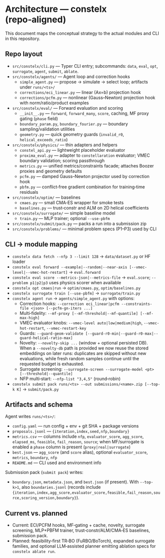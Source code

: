 # Architecture — constelx (repo‑aligned)

This document maps the conceptual strategy to the actual modules and CLI in this repository.

## Repo layout

- `src/constelx/cli.py` — Typer CLI entry; subcommands: `data`, `eval`, `opt`, `surrogate`, `agent`, `submit`, `ablate`.
- `src/constelx/agents/` — Agent loop and correction hooks
  - `simple_agent.py` — propose → simulate → select loop; artifacts under `runs/<ts>/`
  - `corrections/eci_linear.py` — linear (Ax=b) projection hook
  - `corrections/pcfm.py` — nonlinear (Gauss–Newton) projection hook with norm/ratio/product examples
- `src/constelx/eval/` — Forward evaluation and scoring
  - `__init__.py` — `forward`, `forward_many`, `score`, caching, MF proxy gating (`phase` field)
  - `boundary_param.py`, `boundary_fourier.py` — boundary sampling/validation utilities
  - `geometry.py` — quick geometry guards (`invalid_r0`, `helical_exceeds_ratio`)
- `src/constelx/physics/` — thin adapters and helpers
  - `constel_api.py` — lightweight placeholder evaluator
  - `proxima_eval.py` — adapter to `constellaration` evaluator; VMEC boundary validation; scoring passthrough
  - `metrics.py` — unified metrics/constraints facade; attaches Boozer proxies and geometry defaults
  - `pcfm.py` — damped Gauss–Newton projector used by correction hook
  - `pbfm.py` — conflict‑free gradient combination for training‑time residuals
- `src/constelx/optim/` — baselines
  - `cmaes.py` — small CMA‑ES wrapper for smoke tests
  - `baselines.py` — trust‑constr and ALM on 2D helical coefficients
- `src/constelx/surrogate/` — simple baseline model
  - `train.py` — MLP trainer; optional `--use-pbfm`
- `src/constelx/submit/pack.py` — packs a run into a submission zip
- `src/constelx/problems/` — minimal problem specs (P1–P3) used by CLI

## CLI → module mapping

- `constelx data fetch --nfp 3 --limit 128` → `data/dataset.py` or HF loader
- `constelx eval forward --example|--random|--near-axis [--vmec-level|--vmec-hot-restart]` → `eval.forward`
- `constelx eval score --metrics-json|--metrics-file` → `eval.score`; `--problem p1|p2|p3` uses physics scorer when available
- `constelx opt cmaes|run` → `optim/cmaes.py`, `optim/baselines.py`
- `constelx surrogate train [--use-pbfm]` → `surrogate/train.py`
- `constelx agent run` → `agents/simple_agent.py` with options:
  - Correction hooks: `--correction eci_linear|pcfm --constraints-file <json> [--pcfm-gn-iters ...]`
  - Multi‑fidelity: `--mf-proxy [--mf-threshold|--mf-quantile] [--mf-max-high]`
  - VMEC evaluator knobs: `--vmec-level auto|low|medium|high`, `--vmec-hot-restart`, `--vmec-restart-key`
  - Guards: `--guard-geom-validate [--guard-r0-min|--guard-r0-max|--guard-helical-ratio-max]`
  - Novelty: `--novelty-skip ...` (window + optional persisted DB). When a
    `--novelty-db` path is provided we now reuse the stored embeddings on later
    runs: duplicates are skipped without new evaluations, while fresh random
    samples continue until the requested budget is exhausted.
  - Surrogate screening: `--surrogate-screen --surrogate-model <pt> [--threshold|--quantile]`
  - NFP multi‑start: `--nfp-list "3,4,5"` (round‑robin)
- `constelx submit pack runs/<ts> --out submissions/<name>.zip [--top-k K]` → `submit/pack.py`

## Artifacts and schema

Agent writes `runs/<ts>/`:
- `config.yaml` — run config + env + git SHA + package versions
- `proposals.jsonl` — `{iteration,index,seed,nfp,boundary}`
- `metrics.csv` — columns include `nfp`, `evaluator_score`, `agg_score`, `elapsed_ms`, `feasible`, `fail_reason`, `source`; when MF/surrogate is enabled a `phase` column is present (`proxy|real|surrogate`)
- `best.json` — `agg_score` (and `score` alias), optional `evaluator_score`, `metrics`, `boundary`, `nfp`
- `README.md` — CLI used and environment info

Submission pack (`submit pack`) writes:
- `boundary.json`, `metadata.json`, and `best.json` (if present). With `--top-k>1`, also `boundaries.jsonl` (records include `{iteration,index,agg_score,evaluator_score,feasible,fail_reason,source,scoring_version,boundary}`).

## Current vs. planned

- Current: ECI/PCFM hooks, MF‑gating + cache, novelty, surrogate screening, MLP+PBFM trainer, trust‑constr/ALM/CMA‑ES baselines, submission pack.
- Planned: feasibility‑first TR‑BO (FuRBO/BoTorch), expanded surrogate families, and optional LLM‑assisted planner emitting ablation specs for `constelx ablate run`.
